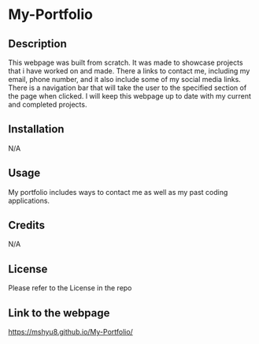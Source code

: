 # My-Portfolio 

## Description
This webpage was built from scratch. It was made to showcase projects that i have worked on and made. There a links to contact me, including my email, phone number, and it also include some of my social media links. There is a navigation bar that will take the user to the specified section of the page when clicked. I will keep this webpage up to date with my current and completed projects.

## Installation
N/A

## Usage
My portfolio includes ways to contact me as well as my past coding applications.

## Credits
N/A

## License
Please refer to the License in the repo

## Link to the webpage
https://mshyu8.github.io/My-Portfolio/